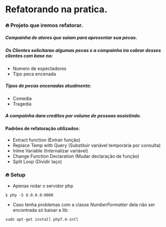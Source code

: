 # Refatorando na pratica.

### :fire: Projeto que iremos refatorar.

##### Compainha de atores que saiam para apresentar sua pecas.

##### Os Clientes solicitarao algumas pecas e a compainha ira cobrar desses clientes com base no:
- Numero de espectadores
- Tipo peca encenada
##### Tipos de pecas encenadas atualmente:
- Comedia
- Tragedia

##### A compainha dara creditos por volume de pessoas assistindo.

#### Padrões de refatoração utilizados:
- Extract function (Extrair função)
- Replace Temp with Query (Substituir variável temporária por consulta)
- Inline Variable (Internalizar variável)
- Change Function Declaration (Mudar declaração de função)
- Split Loop (Dividir laço)

### :fire: Setup
- Apenas rodar o servidor php
```
$ php -S 0.0.0.0:8000
```

- Caso tenha problemas com a classe *NumberFormatter* dela não ser encontrada só baixar a lib:
```
sudo apt-get install php7.4-intl
```
